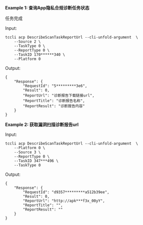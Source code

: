 **Example 1: 查询App隐私合规诊断任务状态**

任务完成

Input: 

```
tccli acp DescribeScanTaskReportUrl --cli-unfold-argument  \
    --Source 2 \
    --TaskType 0 \
    --ReportType 0 \
    --TaskID 170******340 \
    --Platform 0
```

Output: 
```
{
    "Response": {
        "RequestId": "5*********3e6",
        "Result": 0,
        "ReportUrl": "诊断报告下载链接url",
        "ReportTitle": "诊断报告名称",
        "ReportResult": "诊断报告内容"
    }
}
```

**Example 2: 获取漏洞扫描诊断报告url**



Input: 

```
tccli acp DescribeScanTaskReportUrl --cli-unfold-argument  \
    --Platform 0 \
    --Source 3 \
    --ReportType 0 \
    --TaskID 347***496 \
    --TaskType 0
```

Output: 
```
{
    "Response": {
        "RequestId": "d9357*********a512b39ee",
        "Result": 0,
        "ReportUrl": "http://apk***f3x_00yY",
        "ReportTitle": "",
        "ReportResult": ""
    }
}
```

